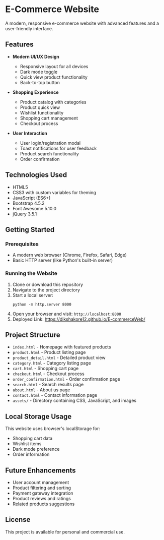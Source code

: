 # E-Commerce Website

A modern, responsive e-commerce website with advanced features and a user-friendly interface.

## Features

- **Modern UI/UX Design**
  - Responsive layout for all devices
  - Dark mode toggle
  - Quick view product functionality
  - Back-to-top button

- **Shopping Experience**
  - Product catalog with categories
  - Product quick view
  - Wishlist functionality
  - Shopping cart management
  - Checkout process

- **User Interaction**
  - User login/registration modal
  - Toast notifications for user feedback
  - Product search functionality
  - Order confirmation

## Technologies Used

- HTML5
- CSS3 with custom variables for theming
- JavaScript (ES6+)
- Bootstrap 4.5.2
- Font Awesome 5.10.0
- jQuery 3.5.1

## Getting Started

### Prerequisites

- A modern web browser (Chrome, Firefox, Safari, Edge)
- Basic HTTP server (like Python's built-in server)

### Running the Website

1. Clone or download this repository
2. Navigate to the project directory
3. Start a local server:
   ```
   python -m http.server 8000
   ```
4. Open your browser and visit: `http://localhost:8000`
5. Deployed Link: https://dikshakore12.github.io/E-commerceWeb/

## Project Structure

- `index.html` - Homepage with featured products
- `product.html` - Product listing page
- `product_detail.html` - Detailed product view
- `category.html` - Category listing page
- `cart.html` - Shopping cart page
- `checkout.html` - Checkout process
- `order_confirmation.html` - Order confirmation page
- `search.html` - Search results page
- `about.html` - About us page
- `contact.html` - Contact information page
- `assets/` - Directory containing CSS, JavaScript, and images

## Local Storage Usage

This website uses browser's localStorage for:
- Shopping cart data
- Wishlist items
- Dark mode preference
- Order information

## Future Enhancements

- User account management
- Product filtering and sorting
- Payment gateway integration
- Product reviews and ratings
- Related products suggestions

## License

This project is available for personal and commercial use.
